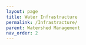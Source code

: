```yaml
---
layout: page
title: Water Infrastracture
permalink: /Infrastracture/
parent: Watershed Management
nav_order: 2
---
```

